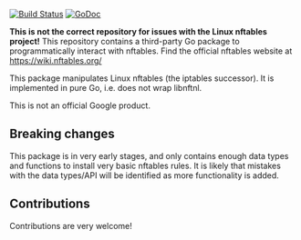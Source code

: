 [![Build Status](https://github.com/google/nftables/actions/workflows/push.yml/badge.svg)](https://github.com/google/nftables/actions/workflows/push.yml)
[![GoDoc](https://godoc.org/github.com/google/nftables?status.svg)](https://godoc.org/github.com/google/nftables)

**This is not the correct repository for issues with the Linux nftables
project!** This repository contains a third-party Go package to programmatically
interact with nftables. Find the official nftables website at
https://wiki.nftables.org/

This package manipulates Linux nftables (the iptables successor). It is
implemented in pure Go, i.e. does not wrap libnftnl.

This is not an official Google product.

## Breaking changes

This package is in very early stages, and only contains enough data types and
functions to install very basic nftables rules. It is likely that mistakes with
the data types/API will be identified as more functionality is added.

## Contributions

Contributions are very welcome!
